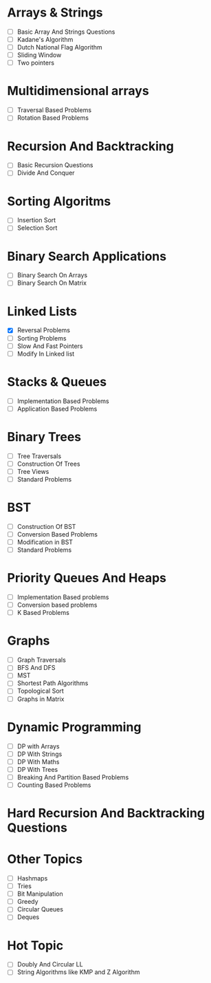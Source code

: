 

# Arrays & Strings
- [ ] Basic Array And Strings Questions
- [ ] Kadane's Algorithm
- [ ] Dutch National Flag Algorithm
- [ ] Sliding Window
- [ ] Two pointers

# Multidimensional arrays
- [ ] Traversal Based Problems
- [ ] Rotation Based Problems

# Recursion And Backtracking
- [ ] Basic Recursion Questions
- [ ] Divide And Conquer

# Sorting Algoritms
- [ ] Insertion Sort
- [ ] Selection Sort

# Binary Search Applications
- [ ] Binary Search On Arrays
- [ ] Binary Search On Matrix

# Linked Lists
- [x] Reversal Problems
- [ ] Sorting Problems
- [ ] Slow And Fast Pointers
- [ ] Modify In Linked list

# Stacks & Queues
- [ ] Implementation Based Problems
- [ ] Application Based Problems

# Binary Trees
- [ ] Tree Traversals
- [ ] Construction Of Trees
- [ ] Tree Views
- [ ] Standard Problems

# BST
- [ ] Construction Of BST
- [ ] Conversion Based Problems
- [ ] Modification in BST
- [ ] Standard Problems 

# Priority Queues And Heaps
- [ ] Implementation Based problems
- [ ] Conversion based problems
- [ ] K Based Problems

# Graphs
- [ ] Graph Traversals 
- [ ] BFS And DFS
- [ ] MST
- [ ] Shortest Path Algorithms
- [ ] Topological Sort
- [ ] Graphs in Matrix

# Dynamic Programming
- [ ] DP with Arrays
- [ ] DP With Strings
- [ ] DP With Maths
- [ ] DP With Trees
- [ ] Breaking And Partition Based Problems
- [ ] Counting Based Problems

# Hard Recursion And Backtracking Questions

# Other Topics
- [ ] Hashmaps
- [ ] Tries
- [ ] Bit Manipulation
- [ ] Greedy
- [ ] Circular Queues
- [ ] Deques 

# Hot Topic
- [ ] Doubly And Circular LL
- [ ] String Algorithms like KMP and Z Algorithm
